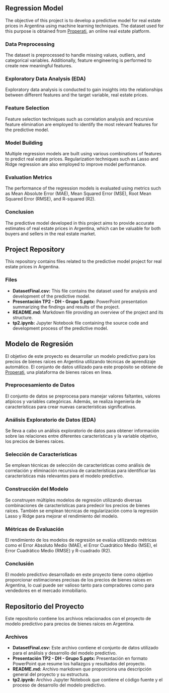 ## Regression Model

The objective of this project is to develop a predictive model for real estate prices in Argentina using machine learning techniques. The dataset used for this purpose is obtained from [Properati](https://www.properati.com.ar/), an online real estate platform.

### Data Preprocessing

The dataset is preprocessed to handle missing values, outliers, and categorical variables. Additionally, feature engineering is performed to create new meaningful features.

### Exploratory Data Analysis (EDA)

Exploratory data analysis is conducted to gain insights into the relationships between different features and the target variable, real estate prices.

### Feature Selection

Feature selection techniques such as correlation analysis and recursive feature elimination are employed to identify the most relevant features for the predictive model.

### Model Building

Multiple regression models are built using various combinations of features to predict real estate prices. Regularization techniques such as Lasso and Ridge regression are also employed to improve model performance.

### Evaluation Metrics

The performance of the regression models is evaluated using metrics such as Mean Absolute Error (MAE), Mean Squared Error (MSE), Root Mean Squared Error (RMSE), and R-squared (R2).

### Conclusion

The predictive model developed in this project aims to provide accurate estimates of real estate prices in Argentina, which can be valuable for both buyers and sellers in the real estate market.

## Project Repository

This repository contains files related to the predictive model project for real estate prices in Argentina.

### Files

- **DatasetFinal.csv:** This file contains the dataset used for analysis and development of the predictive model.
- **Presentación TP2 - DH - Grupo 5.pptx:** PowerPoint presentation summarizing the findings and results of the project.
- **README.md:** Markdown file providing an overview of the project and its structure.
- **tp2.ipynb:** Jupyter Notebook file containing the source code and development process of the predictive model.



## Modelo de Regresión

El objetivo de este proyecto es desarrollar un modelo predictivo para los precios de bienes raíces en Argentina utilizando técnicas de aprendizaje automático. El conjunto de datos utilizado para este propósito se obtiene de [Properati](https://www.properati.com.ar/), una plataforma de bienes raíces en línea.

### Preprocesamiento de Datos

El conjunto de datos se preprocesa para manejar valores faltantes, valores atípicos y variables categóricas. Además, se realiza ingeniería de características para crear nuevas características significativas.

### Análisis Exploratorio de Datos (EDA)

Se lleva a cabo un análisis exploratorio de datos para obtener información sobre las relaciones entre diferentes características y la variable objetivo, los precios de bienes raíces.

### Selección de Características

Se emplean técnicas de selección de características como análisis de correlación y eliminación recursiva de características para identificar las características más relevantes para el modelo predictivo.

### Construcción del Modelo

Se construyen múltiples modelos de regresión utilizando diversas combinaciones de características para predecir los precios de bienes raíces. También se emplean técnicas de regularización como la regresión Lasso y Ridge para mejorar el rendimiento del modelo.

### Métricas de Evaluación

El rendimiento de los modelos de regresión se evalúa utilizando métricas como el Error Absoluto Medio (MAE), el Error Cuadrático Medio (MSE), el Error Cuadrático Medio (RMSE) y R-cuadrado (R2).

### Conclusión

El modelo predictivo desarrollado en este proyecto tiene como objetivo proporcionar estimaciones precisas de los precios de bienes raíces en Argentina, lo cual puede ser valioso tanto para compradores como para vendedores en el mercado inmobiliario.

## Repositorio del Proyecto

Este repositorio contiene los archivos relacionados con el proyecto de modelo predictivo para precios de bienes raíces en Argentina.

### Archivos

- **DatasetFinal.csv:** Este archivo contiene el conjunto de datos utilizado para el análisis y desarrollo del modelo predictivo.
- **Presentación TP2 - DH - Grupo 5.pptx:** Presentación en formato PowerPoint que resume los hallazgos y resultados del proyecto.
- **README.md:** Archivo markdown que proporciona una descripción general del proyecto y su estructura.
- **tp2.ipynb:** Archivo Jupyter Notebook que contiene el código fuente y el proceso de desarrollo del modelo predictivo.


